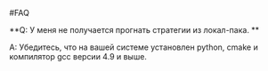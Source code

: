 #FAQ

**Q: У меня не получается прогнать стратегии из локал-пака. **

A: Убедитесь, что на вашей системе установлен python, cmake и компилятор gcc версии 4.9 и выше.